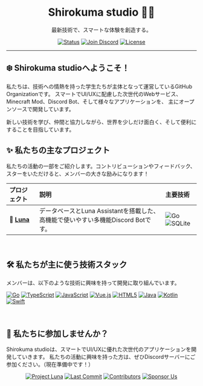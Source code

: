 <h1 align="center">
  Shirokuma studio 🐻‍❄️
</h1>

<p align="center">
  最新技術で、スマートな体験を創造する。
</p>

<p align="center">
    <a href="#"><img src="https://img.shields.io/badge/Status-Active-brightgreen?style=for-the-badge" alt="Status"></a>
    <a href="https://discord.gg/w28TXCyjpA"><img src="https://img.shields.io/badge/Join_our_Discord-5865F2?style=for-the-badge&logo=discord&logoColor=white" alt="Join Discord"></a>
    <a href="#"><img src="https://img.shields.io/badge/License-Open_Source-blue.svg?style=for-the-badge" alt="License"></a>
</p>

---

## ❄️ Shirokuma studioへようこそ！

私たちは、技術への情熱を持った学生たちが主体となって運営しているGitHub Organizationです。
スマートでUI/UXに配慮した次世代のWebサービス、Minecraft Mod、Discord Bot、そして様々なアプリケーションを、
主にオープンソースで開発しています。

新しい技術を学び、仲間と協力しながら、世界を少しだけ面白く、そして便利にすることを目指しています。

## ✨ 私たちの主なプロジェクト

私たちの活動の一部をご紹介します。コントリビューションやフィードバック、スターをいただけると、メンバーの大きな励みになります！

| プロジェクト | 説明 | 主要技術 |
| :--- | :--- | :--- |
| 🐧 **[Luna](https://github.com/shirokuma-studio/Luna)** | データベースとLuna Assistantを搭載した、高機能で使いやすい多機能Discord Botです。 | ![Go](https://img.shields.io/badge/-Go-00ADD8?style=flat&logo=go&logoColor=white) ![SQLite](https://img.shields.io/badge/-SQLite-003B57?style=flat&logo=sqlite&logoColor=white) |
<br>

## 🛠️ 私たちが主に使う技術スタック
メンバーは、以下のような技術に興味を持って開発に取り組んでいます。

<p align="left">
  <a href="#"><img src="https://img.shields.io/badge/Go-00ADD8?style=for-the-badge&logo=go&logoColor=white" alt="Go"></a>
  <a href="#"><img src="https://img.shields.io/badge/TypeScript-3178C6?style=for-the-badge&logo=typescript&logoColor=white" alt="TypeScript"></a>
  <a href="#"><img src="https://img.shields.io/badge/JavaScript-F7DF1E?style=for-the-badge&logo=javascript&logoColor=black" alt="JavaScript"></a>
  <a href="#"><img src="https://img.shields.io/badge/Vue.js-4FC08D?style=for-the-badge&logo=vue.js&logoColor=white" alt="Vue.js"></a>
  <a href="#"><img src="https://img.shields.io/badge/HTML5-E34F26?style=for-the-badge&logo=html5&logoColor=white" alt="HTML5"></a>
  <a href="#"><img src="https://img.shields.io/badge/Java-ED8B00?style=for-the-badge&logo=openjdk&logoColor=white" alt="Java"></a>
  <a href="#"><img src="https://img.shields.io/badge/Kotlin-7F52FF?style=for-the-badge&logo=kotlin&logoColor=white" alt="Kotlin"></a>
  <a href="#"><img src="https://img.shields.io/badge/Swift-F05138?style=for-the-badge&logo=swift&logoColor=white" alt="Swift"></a>
</p>

<br>

## 🤝 私たちに参加しませんか？
Shirokuma studioは、スマートでUI/UXに優れた次世代のアプリケーションを開発していきます。
私たちの活動に興味を持った方は、ぜひDiscordサーバーにご参加ください。（現在準備中です！）

<p align="center">
  <a href="https://github.com/shirokuma-studio/Luna"><img src="https://img.shields.io/badge/Project-Luna-blueviolet?style=for-the-badge&logo=github" alt="Project Luna"></a>
  <a href="https://github.com/shirokuma-studio/Luna/commits/main"><img src="https://img.shields.io/github/last-commit/shirokuma-studio/Luna?style=for-the-badge&logo=git&logoColor=white" alt="Last Commit"></a>
  <a href="https://github.com/shirokuma-studio/Luna/graphs/contributors"><img src="https://img.shields.io/github/contributors/shirokuma-studio/Luna?style=for-the-badge&logo=github" alt="Contributors"></a>
  <a href="https://github.com/sponsors/shirokuma-studio"><img src="https://img.shields.io/badge/Sponsor_Us-EA4AAA?style=for-the-badge&logo=github-sponsors&logoColor=white" alt="Sponsor Us"></a>
</p>
